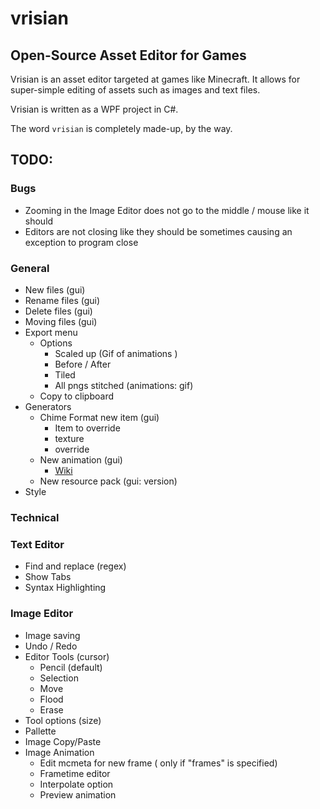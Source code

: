 # vrisian
## Open-Source Asset Editor for Games
Vrisian is an asset editor targeted at games like Minecraft. It allows for super-simple editing of assets such as images and text files.

Vrisian is written as a WPF project in C#.

The word `vrisian` is completely made-up, by the way.

## TODO:

### Bugs
 - Zooming in the Image Editor does not go to the middle / mouse like it should
 - Editors are not closing like they should be sometimes causing an exception to program close

### General
 - New files (gui)
 - Rename files (gui)
 - Delete files (gui)
 - Moving files (gui)
 - Export menu
   - Options
     - Scaled up (Gif of animations )
     - Before / After
     - Tiled
     - All pngs stitched (animations: gif)
   - Copy to clipboard
 - Generators
   - Chime Format new item (gui)
     - Item to override
     - texture
     - override
   - New animation (gui)
     - [Wiki](https://minecraft.fandom.com/wiki/Resource_Pack#Animation)
   - New resource pack (gui: version)
 - Style 

### Technical

### Text Editor
 - Find and replace (regex)
 - Show Tabs
 - Syntax Highlighting

### Image Editor
 - Image saving
 - Undo / Redo
 - Editor Tools (cursor)
   - Pencil (default)
   - Selection
   - Move
   - Flood
   - Erase
 - Tool options (size)
 - Pallette
 - Image Copy/Paste
 - Image Animation
   - Edit mcmeta for new frame ( only if "frames" is specified)
   - Frametime editor
   - Interpolate option
   - Preview animation
